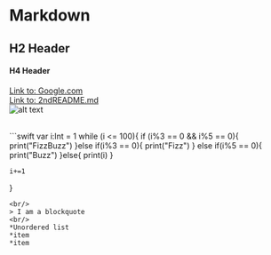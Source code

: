 # Markdown

## H2 Header
#### H4 Header
[Link to: Google.com](https://www.google.com/)
<br/>
[Link to: 2ndREADME.md](https://github.com/rfrfkb/Markdown/blob/master/2ndREADME.md)
<br/>
![alt text](https://github.com/rfrfkb/Markdown/blob/master/Truman_the_Tiger_logo.png)

<br/>
```swift
var i:Int = 1
while  (i <= 100){
    if (i%3 == 0 && i%5 == 0){
        print("FizzBuzz")
    }else if(i%3 == 0){
        print("Fizz")
    } else if(i%5 == 0){
        print("Buzz")
    }else{
        print(i)
    }
    
    i+=1
}
```
<br/>
> I am a blockquote
<br/>
*Unordered list
*item
*item
